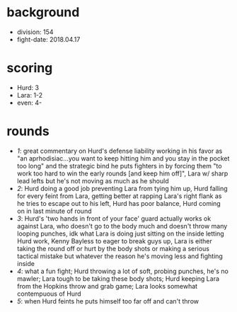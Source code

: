 # background

* division: 154
* fight-date: 2018.04.17

# scoring

* Hurd: 3
* Lara: 1-2
* even: 4-

# rounds

* _1_: great commentary on Hurd's defense liability working in his favor as "an aprhodisiac...you want to keep hitting him and you stay in the pocket too long" and the strategic bind he puts fighters in by forcing them "to work too hard to win the early rounds [and keep him off]", Lara w/ sharp lead lefts but he's not moving as much as he should
* _2_: Hurd doing a good job preventing Lara from tying him up, Hurd falling for every feint from Lara, getting better at rapping Lara's right flank as he tries to escape out to his left, Hurd has poor balance, Hurd coming on in last minute of round
* _3_: Hurd's 'two hands in front of your face' guard actually works ok against Lara, who doesn't go to the body much and doesn't throw many looping punches, idk what Lara is doing just sitting on the inside letting Hurd work, Kenny Bayless to eager to break guys up, Lara is either taking the round off or hurt by the body shots or making a serious tactical mistake but whatever the reason he's moving less and fighting inside
* _4_: what a fun fight; Hurd throwing a lot of soft, probing punches, he's no mawler; Lara tough to be taking these body shots; Hurd keeping Lara from the Hopkins throw and grab game; Lara looks somewhat contempuous of Hurd
* _5_: when Hurd feints he puts himself too far off and can't throw
